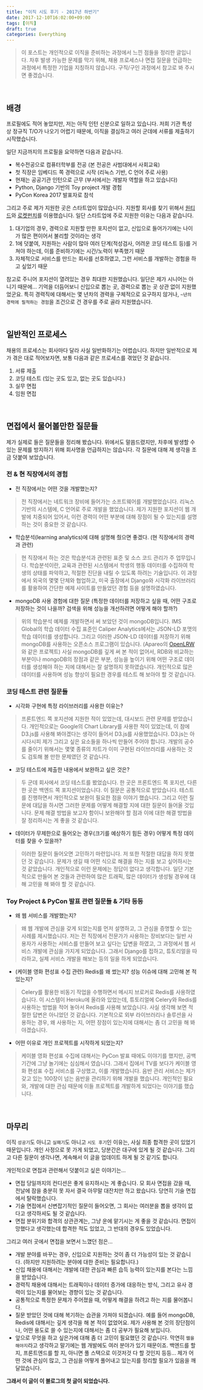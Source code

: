 ```yaml
---
title: "이직 시도 후기 - 2017년 하반기"
date: 2017-12-10T16:02:00+09:00
tags: [이직]
draft: true
categories: Everything
---
```


> 이 포스트는 개인적으로 이직을 준비하는 과정에서 느낀 점들을 정리한 글입니다.
> 차후 발생 가능한 문제를 막기 위해, 채용 프로세스나 면접 질문을 언급하는 과정에서 특정한 기업을 지칭하지 않습니다.
> 구직/구인 과정에서 참고로 봐 주시면 좋겠습니다. 

<br>

## 배경

프로필에도 적어 놓았지만, 저는 아직 인턴 신분으로 일하고 있습니다. 저희 기관 특성 상 정규직 T/O가 나오기 어렵기 때문에, 이직을 결심하고 여러 군데에 서류를 제출하기 시작했습니다.

일단 지금까지의 프로필을 요약하면 다음과 같습니다.

* 복수전공으로 컴퓨터학부를 전공 (본 전공은 사범대에서 사회교육)
* 첫 직장은 임베디드 쪽 경력으로 시작 (리눅스 기반, C 언어 주로 사용)
* 현재는 공공기관 인턴으로 근무 (부서에서는 개발자 역할을 하고 있습니다)
* Python, Django 기반의 Toy project 개발 경험
* PyCon Korea 2017 발표자로 참석

그리고 주로 제가 지원한 곳은 스타트업이 많았습니다. 지원할 회사를 찾기 위해서 [원티드](http://wanted.co.kr)와 [로켓펀치](http://rocketpunch.com)를 이용했습니다. 일단 스타트업에 주로 지원한 이유는 다음과 같습니다.

1. 대기업의 경우, 경력으로 지원할 만한 포지션이 없고, 신입으로 들어가기에는 나이가 많은 편이어서 불리할 것이라는 생각
2. 1에 덧붙여, 지원하는 사람이 많아 여러 단계(적성검사, 어려운 코딩 테스트 등)를 거쳐야 하는데, 이를 준비하기에는 시간/노력이 부족했기 때문
3. 자체적으로 서비스를 만드는 회사를 선호하였고, 그런 서비스를 개발하는 경험을 하고 싶었기 때문

참고로 주니어 포지션이 열려있는 경우 최대한 지원했습니다. 일단은 제가 시니어는 아니기 때문에... 기억을 더듬어보니 신입으로 뽑는 곳, 경력으로 뽑는 곳 상관 없이 지원했었군요.
특히 경력직에 대해서는 몇 년차의 경력을 구체적으로 요구하지 않거나, `~년의 경력에 필적하는 경험`을 조건으로 건 경우를 주로 골라 지원했습니다.

<br>

## 일반적인 프로세스

채용의 프로세스는 회사마다 달라 사실 일반화하기는 어렵습니다. 하지만 일반적으로 제가 겪은 대로 적어보자면, 보통 다음과 같은 프로세스를 겪었던 것 같습니다.

1. 서류 제출
2. 코딩 테스트 (있는 곳도 있고, 없는 곳도 있습니다.)
3. 실무 면접 
4. 임원 면접

<br>

## 면접에서 물어볼만한 질문들

제가 실제로 들은 질문들을 정리해 봤습니다. 위에서도 말씀드렸지만, 차후에 발생할 수 있는 문제를 방지하기 위해 회사명을 언급하지는 않습니다. 각 질문에 대해 제 생각을 조금 덧붙여 보았습니다.

### 전 & 현 직장에서의 경험

* 전 직장에서는 어떤 것을 개발했는지?

> 전 직장에서는 네트워크 장비에 들어가는 소프트웨어를 개발했었습니다. 리눅스 기반의 시스템에, C 언어로 주로 개발을 했었습니다. 제가 지원한 포지션이 웹 개발에 치중되어 있어서, 이런 경력이 어떤 부분에 대해 장점이 될 수 있는지를 설명하는 것이 중요한 것 같습니다.

* 학습분석(learning analytics)에 대해 설명해 줬으면 좋겠다. (현 직장에서의 경력과 관련)

> 현 직장에서 하는 것은 학습분석과 관련된 표준 및 소스 코드 관리가 주 업무입니다. 학습분석이란, 교육과 관련된 시스템에서 학생의 행동 데이터를 수집하여 학생의 상태를 파악하고, 적절한 진단을 내릴 수 있도록 하려는 기술입니다. 이 과정에서 외국의 몇몇 단체와 협업하고, 미국 출장에서 Django와 시각화 라이브러리를 활용하여 간단한 예제 사이트를 만들었던 경험 등을 설명하였습니다. 

* mongoDB 사용 경험에 대한 질문 (특정한 데이터를 저장하고 싶을 때, 어떤 구조로 저장하는 것이 나을까? 검색을 위해 성능을 개선하려면 어떻게 해야 할까?)

> 위의 학습분석 예제를 개발하면서 써 보았던 것이 mongoDB입니다. IMS Global의 학습 데이터 수집 표준인 Caliper Analytics에서는 JSON-LD 포맷의 학습 데이터를 생성합니다. 그리고 이러한 JSON-LD 데이터를 저장하기 위해 mongoDB를 사용하는 오픈소스 프로그램이 있습니다. (Apareo의 [OpenLRW](https://github.com/Apereo-Learning-Analytics-Initiative/OpenLRW)와 같은 프로젝트) 사실 mongoDB를 깊게 써 본 적이 없어서, RDB와 비교하는 부분이나 mongoDB의 장점과 같은 부분, 성능을 높이기 위해 어떤 구조로 데이터를 생성해야 하는 지에 대해서는 잘 설명하지 못하였습니다. 개인적으로 많은 데이터를 사용하며 성능 향상이 필요한 경우를 테스트 해 보아야 할 것 같습니다.

### 코딩 테스트 관련 질문들

* 시각화 구현에 특정 라이브러리를 사용한 이유는?

> 프론트엔드 쪽 포지션에 지원한 적이 있었는데, 대시보드 관련 문제를 받았습니다. 개인적으로는 Google의 Chart Library를 사용한 적이 있었는데, 이 참에 D3.js를 사용해 봐야겠다는 생각이 들어서 D3.js를 사용했었습니다. D3.js는 아시다시피 제가 그리고 싶은 요소들을 하나씩 만들어 주어야 합니다. 개발의 공수를 줄이기 위해서는 몇몇 종류의 차트가 이미 구현된 라이브러리를 사용하는 것도 검토해 볼 만한 문제였던 것 같습니다.

* 코딩 테스트에 제출한 내용에서 보완하고 싶은 것은?

> 두 군데 회사에서 코딩 테스트를 봤었습니다. 한 곳은 프론트엔드 쪽 포지션, 다른 한 곳은 백엔드 쪽 포지션이었습니다. 이 질문은 공통적으로 받았습니다. 테스트를 진행하면서 개인적으로 보완이 필요한 점을 이야기 했습니다. 그리고 이런 질문에 대답을 하시면 그러한 문제를 어떻게 해결할 지에 대한 질문이 들어올 것입니다. 문제 해결 방법을 보고자 함이니 보완해야 할 점과 이에 대한 해결 방법을 잘 정리하시는 게 좋을 것 같습니다. 

* 데이터가 무제한으로 들어오는 경우(크기를 예상하기 힘든 경우) 어떻게 특정 데이터를 찾을 수 있을까?

> 이러한 질문이 들어오면 고민하기 마련입니다. 저 또한 적절한 대답을 하지 못했던 것 같습니다. 문제가 생길 때 어떤 식으로 해결을 하는 지를 보고 싶어하시는 것 같았습니다. 개인적으로 이런 문제에는 정답이 없다고 생각합니다. 일단 기본적으로 만들어 본 것들과 관련하여 많은 트래픽, 많은 데이터가 생성될 경우에 대해 고민을 해 봐야 할 것 같습니다.

### Toy Project & PyCon 발표 관련 질문들 & 기타 등등

* 왜 웹 서비스를 개발했는지?

> 왜 웹 개발에 관심을 갖게 되었는지를 먼저 설명하고, 그 관심을 증명할 수 있는 사례를 제시했습니다. 저는 전 직장에서 전문가가 사용하는 장비보다는 일반 사용자가 사용하는 서비스를 만들어 보고 싶다는 답변을 하였고, 그 과정에서 웹 서비스 개발에 관심을 가지게 되었습니다. 그래서 Django를 접하고, 튜토리얼을 따라하고, 실제 서비스 개발을 해보는 등의 일을 하게 되었습니다. 

* (케이블 영화 편성표 수집 관련) Redis를 왜 썼는지? 성능 이슈에 대해 고민해 본 적 있는지?

> Celery를 활용한 비동기 작업을 수행하면서 메시지 브로커로 Redis를 사용하였습니다. 이 시스템이 Heroku에 올라와 있었는데, 튜토리얼에 Celery와 Redis를 사용하는 방법을 적어 놓아서 Redis를 사용해 보았습니다. 사실 생각해 보면 적절한 답변은 아니었던 것 같습니다. 기본적으로 외부 라이브러리나 솔루션을 사용하는 경우, 왜 사용하는 지, 어떤 장점이 있는지에 대해서는 좀 더 고민을 해 봐야겠습니다.

* 어떤 이유로 개인 프로젝트를 시작하게 되었는지?

> 케이블 영화 편성표 수집에 대해서는 PyCon 발표 때에도 이야기를 했지만, 공백 기간에 그냥 놀기에는 심심해서 였습니다. 그래서 집에서 TV를 보다가 케이블 영화 편성표 수집 서비스를 구상했고, 이를 개발했습니다. 음반 관리 서비스는 제가 갖고 있는 100장이 넘는 음반을 관리하기 위해 개발을 했습니다. 개인적인 필요와, 개발에 대한 관심 때문에 이들 프로젝트를 개발하게 되었다는 이야기를 했습니다. 

<br>

## 마무리

이직 `성공기`도 아니고 `실패기`도 아니고 `시도 후기`인 이유는, 사실 최종 합격한 곳이 있었기 때문입니다. 개인 사정으로 못 가게 되었고, 당분간은 대구에 있게 될 것 같습니다. 그리고 다른 질문이 생각나면, 계속해서 이 글을 업데이트 하게 될 것 같기도 합니다.

개인적으로 면접과 관련해서 덧붙이고 싶은 이야기는...

* 면접 당일까지의 컨디션은 좋게 유지하시는 게 좋습니다. 모 회사 면접을 갔을 때, 전날에 잠을 충분히 못 자서 결국 아무말 대잔치만 하고 왔습니다. 당연히 기술 면접에서 탈락했습니다.
* 기술 면접에서 신변잡기적인 질문이 들어오면, 그 회사는 여러분을 뽑을 생각이 없다고 생각하셔도 될 것 같습니다. 
* 면접 분위기와 합격의 상관관계는, 그냥 운에 맡기시는 게 좋을 것 같습니다. 면접이 망했다고 생각했는데 합격한 적도 있었고, 그 반대의 경우도 있었습니다.

그리고 여러 곳에서 면접을 보면서 느꼈던 점은...

* 개발 분야를 바꾸는 경우, 신입으로 지원하는 것이 좀 더 가능성이 있는 것 같습니다. (하지만 지원하려는 분야에 대한 준비는 필요합니다.)
* 신입 채용에 대해서는 개발에 대한 관심과 빠른 습득 능력이 있는지를 본다는 느낌을 받았습니다.
* 경력직 채용에 대해서는 트래픽이나 데이터 증가에 대응하는 방식, 그리고 유사 경력이 있는지를 물어보는 경향이 있는 것 같습니다. 
* 공통적으로 특정한 문제가 주어졌을 때, 어떻게 해결을 하려고 하는 지를 물어봅니다. 
* 질문 받았던 것에 대해 복기하는 습관을 가져야 되겠습니다. 예를 들어 mongoDB, Redis에 대해서는 깊게 생각을 해 본 적이 없었어요. 제가 사용해 본 것의 장단점이나, 어떤 용도로 쓸 수 있는지에 대해서는 좀 더 공부가 필요해 보입니다.
* 앞으로 무엇을 하고 싶은가에 대해 좀 더 고민이 필요했던 것 같습니다. 막연히 `웹을 해야지`라고 생각하고 말기에는 웹 개발에도 여러 분야가 있기 때문이죠. 백엔드를 할 지, 프론트엔드를 할 지, 아니면 풀 스택으로 이것저것 다 할 것인지 등등... 제가 어떤 것에 관심이 많고, 그 관심을 어떻게 풀어내고 있는지를 정리할 필요가 있음을 깨달았습니다. 

**그래서 이 글이 이 블로그의 첫 글이 되었습니다.**
